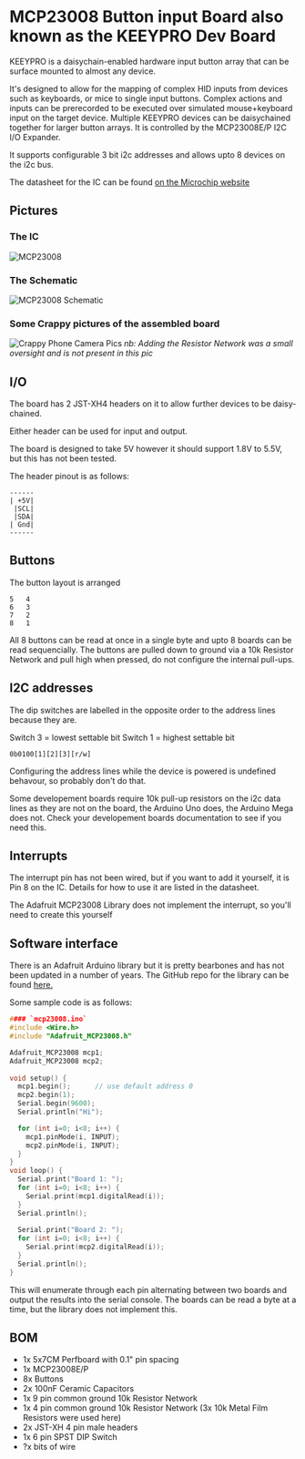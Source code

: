 # MCP23008 Button input Board also known as the KEEYPRO Dev Board

KEEYPRO is a daisychain-enabled hardware input button array that can be surface mounted to almost any device. 

It's designed to allow for the mapping of complex HID inputs from devices such as keyboards, or mice to single input buttons. 
Complex actions and inputs can be prerecorded to be executed over simulated mouse+keyboard input on the target device. 
Multiple KEEYPRO devices can be daisychained together for larger button arrays. 
It is controlled by the MCP23008E/P I2C I/O Expander. 

It supports configurable 3 bit i2c addresses and allows upto 8 devices on the i2c bus.

The datasheet for the IC can be found [on the Microchip website](https://ww1.microchip.com/downloads/en/DeviceDoc/21919e.pdf)

## Pictures

### The IC
![MCP23008](https://i.imgur.com/OzYLuiu.png)

### The Schematic
![MCP23008 Schematic](https://i.imgur.com/MhGq0gL.png)

### Some Crappy pictures of the assembled board
![Crappy Phone Camera Pics](https://i.imgur.com/N8MhkFw.jpg)
*nb: Adding the Resistor Network was a small oversight and is not present in this pic*

## I/O
The board has 2 JST-XH4 headers on it to allow further devices to be daisy-chained. 

Either header can be used for input and output.

The board is designed to take 5V however it should support 1.8V to 5.5V, but this has not been tested.

The header pinout is as follows:

    ------
    | +5V|
     |SCL|
     |SDA|
    | Gnd|
    ------


## Buttons
The button layout is arranged

    5   4
    6   3
    7   2
    8   1

All 8 buttons can be read at once in a single byte and upto 8 boards can be read sequencially. The buttons are pulled down to ground via a 10k Resistor Network and pull high when pressed, do not configure the internal pull-ups.


## I2C addresses
The dip switches are labelled in the opposite order to the address lines because they are.

Switch 3 = lowest settable bit
Switch 1 = highest settable bit

`0b0100[1][2][3][r/w]`

Configuring the address lines while the device is powered is undefined behavour, so probably don't do that.

Some developement boards require 10k pull-up resistors on the i2c data lines as they are not on the board, the Arduino Uno does, the Arduino Mega does not. Check your developement boards documentation to see if you need this.

## Interrupts
The interrupt pin has not been wired, but if you want to add it yourself, it is Pin 8 on the IC. Details for how to use it are listed in the datasheet.

The Adafruit MCP23008 Library does not implement the interrupt, so you'll need to create this yourself

## Software interface

There is an Adafruit Arduino library but it is pretty bearbones and has not been updated in a number of years.
The GitHub repo for the library can be found [here.](https://github.com/adafruit/Adafruit-MCP23008-library)

Some sample code is as follows:

```c
#### `mcp23008.ino`
#include <Wire.h>
#include "Adafruit_MCP23008.h"

Adafruit_MCP23008 mcp1;
Adafruit_MCP23008 mcp2;
  
void setup() {  
  mcp1.begin();      // use default address 0
  mcp2.begin(1);
  Serial.begin(9600);
  Serial.println("Hi");

  for (int i=0; i<8; i++) {
    mcp1.pinMode(i, INPUT);
    mcp2.pinMode(i, INPUT);
  }
}
void loop() {
  Serial.print("Board 1: ");
  for (int i=0; i<8; i++) {
    Serial.print(mcp1.digitalRead(i));
  }
  Serial.println();
  
  Serial.print("Board 2: ");
  for (int i=0; i<8; i++) {
    Serial.print(mcp2.digitalRead(i));
  }
  Serial.println();
}
```

This will enumerate through each pin alternating between two boards and output the results into the serial console. The boards can be read a byte at a time, but the library does not implement this.

## BOM
* 1x 5x7CM Perfboard with 0.1" pin spacing
* 1x MCP23008E/P
* 8x Buttons
* 2x 100nF Ceramic Capacitors
* 1x 9 pin common ground 10k Resistor Network
* 1x 4 pin common ground 10k Resistor Network (3x 10k Metal Film Resistors were used here)
* 2x JST-XH 4 pin male headers
* 1x 6 pin SPST DIP Switch
* ?x bits of wire
